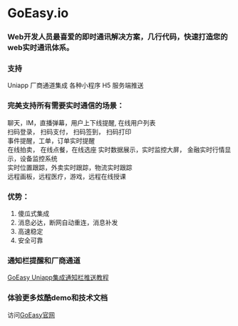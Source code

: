 # GoEasy.io
### Web开发人员最喜爱的即时通讯解决方案，几行代码，快速打造您的web实时通讯体系。  

### 支持
Uniapp
厂商通道集成
各种小程序
H5
服务端推送

### 完美支持所有需要实时通信的场景：    
聊天，IM，直播弹幕，用户上下线提醒, 在线用户列表  
扫码登录， 扫码支付， 扫码签到， 扫码打印  
事件提醒，工单，订单实时提醒  
在线拍卖， 在线点餐，在线选座 
实时数据展示，实时监控大屏， 金融实时行情显示，设备监控系统  
实时位置跟踪，外卖实时跟踪，物流实时跟踪    
远程画板，远程医疗，游戏，远程在线授课 

### 优势：
1. 傻瓜式集成    
2. 消息必达，断网自动重连，消息补发 
3. 高速稳定 
4. 安全可靠 

### 通知栏提醒和厂商通道
[GoEasy Uniapp集成通知栏推送教程](https://www.goeasy.io/cn/docs/goeasy-2.x/common/notification/notification.html)

### 体验更多炫酷demo和技术文档
访问[GoEasy官网](https://www.goeasy.io)
